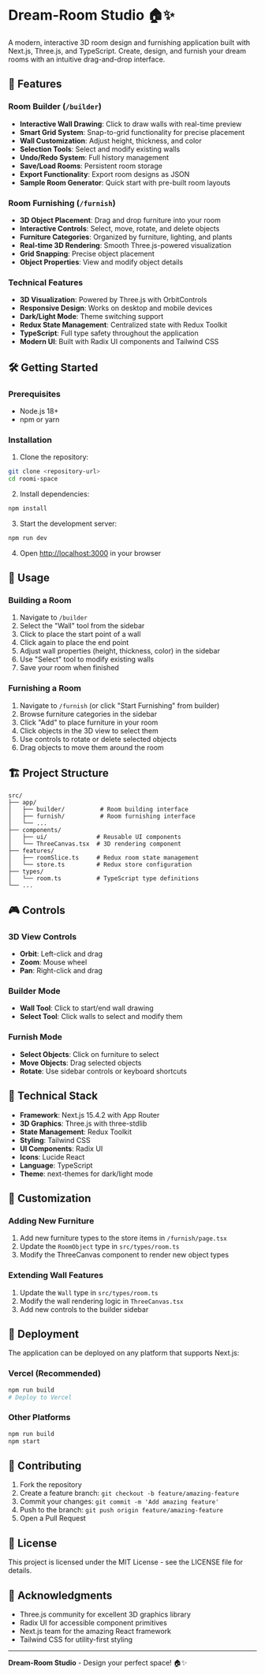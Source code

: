 # Dream-Room Studio 🏠✨

A modern, interactive 3D room design and furnishing application built with Next.js, Three.js, and TypeScript. Create, design, and furnish your dream rooms with an intuitive drag-and-drop interface.

## 🚀 Features

### Room Builder (`/builder`)

- **Interactive Wall Drawing**: Click to draw walls with real-time preview
- **Smart Grid System**: Snap-to-grid functionality for precise placement
- **Wall Customization**: Adjust height, thickness, and color
- **Selection Tools**: Select and modify existing walls
- **Undo/Redo System**: Full history management
- **Save/Load Rooms**: Persistent room storage
- **Export Functionality**: Export room designs as JSON
- **Sample Room Generator**: Quick start with pre-built room layouts

### Room Furnishing (`/furnish`)

- **3D Object Placement**: Drag and drop furniture into your room
- **Interactive Controls**: Select, move, rotate, and delete objects
- **Furniture Categories**: Organized by furniture, lighting, and plants
- **Real-time 3D Rendering**: Smooth Three.js-powered visualization
- **Grid Snapping**: Precise object placement
- **Object Properties**: View and modify object details

### Technical Features

- **3D Visualization**: Powered by Three.js with OrbitControls
- **Responsive Design**: Works on desktop and mobile devices
- **Dark/Light Mode**: Theme switching support
- **Redux State Management**: Centralized state with Redux Toolkit
- **TypeScript**: Full type safety throughout the application
- **Modern UI**: Built with Radix UI components and Tailwind CSS

## 🛠️ Getting Started

### Prerequisites

- Node.js 18+
- npm or yarn

### Installation

1. Clone the repository:

```bash
git clone <repository-url>
cd roomi-space
```

2. Install dependencies:

```bash
npm install
```

3. Start the development server:

```bash
npm run dev
```

4. Open [http://localhost:3000](http://localhost:3000) in your browser

## 📱 Usage

### Building a Room

1. Navigate to `/builder`
2. Select the "Wall" tool from the sidebar
3. Click to place the start point of a wall
4. Click again to place the end point
5. Adjust wall properties (height, thickness, color) in the sidebar
6. Use "Select" tool to modify existing walls
7. Save your room when finished

### Furnishing a Room

1. Navigate to `/furnish` (or click "Start Furnishing" from builder)
2. Browse furniture categories in the sidebar
3. Click "Add" to place furniture in your room
4. Click objects in the 3D view to select them
5. Use controls to rotate or delete selected objects
6. Drag objects to move them around the room

## 🏗️ Project Structure

```
src/
├── app/
│   ├── builder/          # Room building interface
│   ├── furnish/          # Room furnishing interface
│   └── ...
├── components/
│   ├── ui/              # Reusable UI components
│   └── ThreeCanvas.tsx  # 3D rendering component
├── features/
│   ├── roomSlice.ts     # Redux room state management
│   └── store.ts         # Redux store configuration
├── types/
│   └── room.ts          # TypeScript type definitions
└── ...
```

## 🎮 Controls

### 3D View Controls

- **Orbit**: Left-click and drag
- **Zoom**: Mouse wheel
- **Pan**: Right-click and drag

### Builder Mode

- **Wall Tool**: Click to start/end wall drawing
- **Select Tool**: Click walls to select and modify them

### Furnish Mode

- **Select Objects**: Click on furniture to select
- **Move Objects**: Drag selected objects
- **Rotate**: Use sidebar controls or keyboard shortcuts

## 🔧 Technical Stack

- **Framework**: Next.js 15.4.2 with App Router
- **3D Graphics**: Three.js with three-stdlib
- **State Management**: Redux Toolkit
- **Styling**: Tailwind CSS
- **UI Components**: Radix UI
- **Icons**: Lucide React
- **Language**: TypeScript
- **Theme**: next-themes for dark/light mode

## 🎨 Customization

### Adding New Furniture

1. Add new furniture types to the store items in `/furnish/page.tsx`
2. Update the `RoomObject` type in `src/types/room.ts`
3. Modify the ThreeCanvas component to render new object types

### Extending Wall Features

1. Update the `Wall` type in `src/types/room.ts`
2. Modify the wall rendering logic in `ThreeCanvas.tsx`
3. Add new controls to the builder sidebar

## 🚀 Deployment

The application can be deployed on any platform that supports Next.js:

### Vercel (Recommended)

```bash
npm run build
# Deploy to Vercel
```

### Other Platforms

```bash
npm run build
npm start
```

## 🤝 Contributing

1. Fork the repository
2. Create a feature branch: `git checkout -b feature/amazing-feature`
3. Commit your changes: `git commit -m 'Add amazing feature'`
4. Push to the branch: `git push origin feature/amazing-feature`
5. Open a Pull Request

## 📝 License

This project is licensed under the MIT License - see the LICENSE file for details.

## 🙏 Acknowledgments

- Three.js community for excellent 3D graphics library
- Radix UI for accessible component primitives
- Next.js team for the amazing React framework
- Tailwind CSS for utility-first styling

---

**Dream-Room Studio** - Design your perfect space! 🏠✨
